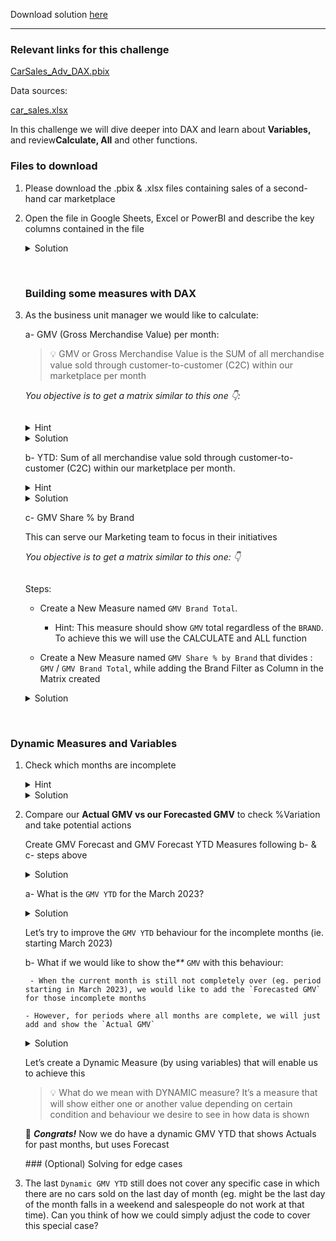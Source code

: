 <div role="tabpanel" class="tab-pane" id="exercise-solution">
<div id="exercice-content" class="px-5 py-3">


<p>Download solution <a href="https://drive.google.com/file/d/1hnF2f0FJ3wYE5ZNWZTHK2FfgFLKe8BUR/view?usp=drive_link" target="_blank">here</a></p>

<hr>

<h3 id="relevant-links-for-this-challenge">Relevant links for this challenge</h3>

<p><a href="https://drive.google.com/file/d/1jjuwFewQ1Quv0o_slyjy2FZQX5a3vWJu/view?usp=drive_link" target="_blank">CarSales_Adv_DAX.pbix</a></p>

<p>Data sources:</p>

<p><a href="https://docs.google.com/spreadsheets/d/1qXOQh60XDznbWgO7aM9-7KtndjEd6zTe/edit?usp=drive_link&amp;ouid=106373757090288630688&amp;rtpof=true&amp;sd=true" target="_blank">car_sales.xlsx</a></p>

<p>In this challenge we will dive deeper into DAX and learn about <strong>Variables,</strong> and review<strong>Calculate, All</strong> and other functions.</p>

<h3 id="files-to-download">Files to download</h3>

<ol>
<li>
<p>Please download the .pbix &amp; .xlsx files containing sales of a second-hand car marketplace</p>
</li>
<li>
<p>Open the file in Google Sheets, Excel or PowerBI and describe the key columns contained in the file</p>

<details>
<summary>Solution</summary>

<p>The tables have various information related to the car listing description that includes:</p>

<ul>
<li>Body, brand, engine type, engine V, mileage, model, price, registration</li>
</ul>

<p>Additionally it has:</p>

<ul>
<li>ListingDate:  Date in which it was listed in the marketplace</li>
<li>SoldDate: Date in which it was sold. Note its empty when the car has NOT yet been sold</li>
</ul>

<p><img src="https://wagon-public-assets.s3.eu-west-3.amazonaws.com/625908agslexybmg33e8aev71lgs" alt=""></p>
</details>

<p><br></p>

<h3 id="building-some-measures-with-dax">Building some measures with DAX</h3>
</li>
<li>
<p>As the business unit manager we would like to calculate:</p>

<p>a- GMV (Gross Merchandise Value) per month:</p>

<blockquote>
<p>💡 GMV or Gross Merchandise Value is the SUM of all merchandise value sold through customer-to-customer (C2C)&nbsp;within our marketplace per month</p>
</blockquote>

<p><em>You objective is to get a matrix similar to this one 👇:</em></p>

<p><img src="https://wagon-public-assets.s3.eu-west-3.amazonaws.com/05-Dashboarding/05-Power-BI-2/05-Car-Sales-Marketplace-asset-1-Untitled.png" alt=""></p>

<details>
<summary>Hint</summary>

<ul>
<li>Create a new measure <code>GMV</code>, and then use the measure in a Matrix Visual</li>
</ul>
</details>

<details>
<summary>Solution</summary>

<ul>
<li>Create a new measure “GMV”</li>
</ul>

<div class="language-html highlighter-rouge"><div class="highlight github"><pre class="highlight github"><code>
GMV = SUM(CarSales[Price])
</code></pre></div>      </div>
<ul>
<li>Add a Matrix as a Visual and including the following rows and columns</li>
</ul>

<p><img src="https://wagon-public-assets.s3.eu-west-3.amazonaws.com/05-Dashboarding/05-Power-BI-2/05-Car-Sales-Marketplace-asset-2-Untitled.png" alt=""></p>

</details>

<p>b- YTD: Sum of all merchandise value sold through customer-to-customer (C2C)&nbsp;within our marketplace per month.</p>

<details>
<summary>Hint</summary>

<p>You can use the QuickMeasure option to calculate the <code>YTD</code>, or alternatively create the measure manually by clicking on NewMeasure and writing the formula</p>
</details>

<details>
<summary>Solution</summary>

<div class="language-html highlighter-rouge"><div class="highlight github"><pre class="highlight github"><code> GMV YTD = TOTALYTD([GMV],Dates[Date].[Date])
</code></pre></div>      </div>
</details>

<p>c- GMV Share % by Brand</p>

<p>This can serve our Marketing team to focus in their initiatives</p>

<p><em>You objective is to get a matrix similar to this one: 👇</em></p>

<p><img src="https://wagon-public-assets.s3.eu-west-3.amazonaws.com/05-Dashboarding/05-Power-BI-2/05-Car-Sales-Marketplace-asset-3-Untitled.png" alt=""></p>

<p>Steps:</p>

<ul>
<li>
<p>Create a New Measure named <code>GMV Brand Total</code>.</p>

<ul>
<li>Hint: This measure should show <code>GMV</code> total regardless of the <code>BRAND</code>. To achieve this we will use the CALCULATE and ALL function</li>
</ul>
</li>
<li>
<p>Create a New Measure named <code>GMV Share % by Brand</code> that divides : <code>GMV</code> / <code>GMV Brand Total</code>, while adding the Brand Filter as Column in the Matrix created</p>
</li>
</ul>

<details>
<summary>Solution</summary>

<ul>
<li>Create a New Measure named “GMV Brand Total”</li>
</ul>

<div class="language-html highlighter-rouge"><div class="highlight github"><pre class="highlight github"><code> GMV Brand Total =
CALCULATE (
[GMV],
ALL(CarSales[Brand])
)
</code></pre></div>      </div>
<ul>
<li>Create a New Measure named “GMV Brand Marketshare %” that divides: GMV / GMV Brand Total”</li>
</ul>

<div class="language-html highlighter-rouge"><div class="highlight github"><pre class="highlight github"><code> GMV Share % by Brand =
DIVIDE(
[GMV],
[GMV Brand Total]
)
</code></pre></div>      </div>

</details>

<p><br></p>
</li>
</ol>

<h3 id="dynamic-measures-and-variables">Dynamic Measures and Variables</h3>

<ol>
<li>
<p>Check which months are incomplete</p>

<details>
<summary>Hint</summary>

<p>The current incomplete month at the time of the dataset snapshot was June 2023.</p>
</details>

<details>
<summary>Solution</summary>

<p>The current incomplete month at the time of the dataset snapshot was June 2023.</p>
</details>
</li>
<li>
<p>Compare our <strong>Actual GMV vs our Forecasted GMV</strong> to check %Variation and take potential actions</p>

<p>Create GMV Forecast and GMV Forecast YTD Measures following b- &amp; c- steps above</p>

<details>
<summary>Solution</summary>

<p>Create this three different measures:</p>
<div class="language-html highlighter-rouge"><div class="highlight github"><pre class="highlight github"><code> GMV Forecast = SUM(Fcast[GMV Monthly Forecast])

GMV Forecast YTD = TOTALYTD([GMV Forecast],Dates[Date].[Date])

GMV Var% vs Forecast = ([GMV YTD] / [GMV Forecast YTD])-1
</code></pre></div>      </div>

</details>

<p>a- What is the <code>GMV YTD</code> for the March 2023?</p>

<details>
<summary>Solution </summary>

<p>$ 5.1116.755</p>
</details>

<p>Let’s try to improve the <code>GMV YTD</code> behaviour for the incomplete months (ie. starting March 2023)</p>

<p>b- What if we would like to show the<em>**</em> <code>GMV</code> with this behaviour:</p>

<pre><code> - When the current month is still not completely over (eg. period starting in March 2023), we would like to add the `Forecasted GMV` for those incomplete months

- However, for periods where all months are complete, we will just add and show the `Actual GMV`
</code></pre>

<details>
<summary>Solution</summary>

<div class="language-html highlighter-rouge"><div class="highlight github"><pre class="highlight github"><code> Dynamic GMV YTD = 
VAR
LastSalesDate = LASTDATE ('CarSales'[SoldDate])
VAR
LastDayOfMonthDate = LASTDATE ('Date'[Date])
RETURN

IF(LastSalesDate <span class="nt">&lt;&gt;</span> LastDayOfMonth,
[GMV Forecast YTD], 
[GMV YTD]
)
</code></pre></div>      </div>
</details>

<p>Let’s create a Dynamic Measure (by using variables) that will enable us to achieve this</p>

<blockquote>
<p>💡 What do we mean with DYNAMIC measure? It’s a measure that will show either one or another value depending on certain condition and behaviour we desire to see in how data is shown</p>
</blockquote>

<p>🎉&nbsp;<em><strong>Congrats!</strong></em> Now we do have a dynamic GMV YTD that shows Actuals for past months, but uses Forecast</p>

<p>### (Optional) Solving for edge cases</p>
</li>
<li>
<p>The last <code>Dynamic GMV YTD</code> still does not cover any specific case in which there are no cars sold on the last day of month (eg. might be the last day of the month falls in a weekend and salespeople do not work at that time). Can you think of how we could simply adjust the code to cover this special case?</p>
</li>
</ol>


</div>
</div>